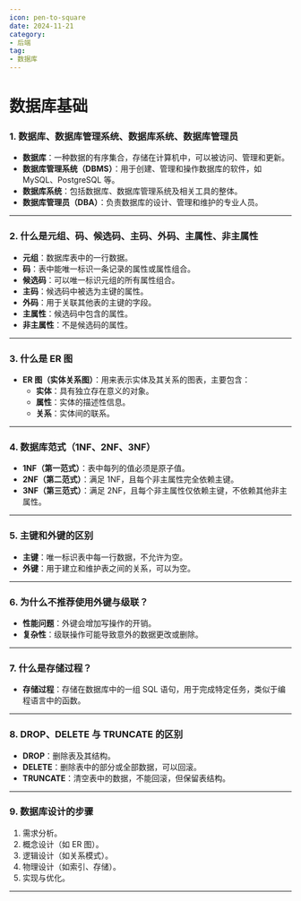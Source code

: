 ```yaml
---
icon: pen-to-square
date: 2024-11-21
category:
- 后端
tag:
- 数据库
---
```

# 数据库基础


### **1. 数据库、数据库管理系统、数据库系统、数据库管理员**

- **数据库**：一种数据的有序集合，存储在计算机中，可以被访问、管理和更新。
- **数据库管理系统（DBMS）**：用于创建、管理和操作数据库的软件，如 MySQL、PostgreSQL 等。
- **数据库系统**：包括数据库、数据库管理系统及相关工具的整体。
- **数据库管理员（DBA）**：负责数据库的设计、管理和维护的专业人员。

---

### **2. 什么是元组、码、候选码、主码、外码、主属性、非主属性**

- **元组**：数据库表中的一行数据。
- **码**：表中能唯一标识一条记录的属性或属性组合。
- **候选码**：可以唯一标识元组的所有属性组合。
- **主码**：候选码中被选为主键的属性。
- **外码**：用于关联其他表的主键的字段。
- **主属性**：候选码中包含的属性。
- **非主属性**：不是候选码的属性。

---

### **3. 什么是 ER 图**

- **ER 图（实体关系图）**：用来表示实体及其关系的图表，主要包含：
    - **实体**：具有独立存在意义的对象。
    - **属性**：实体的描述性信息。
    - **关系**：实体间的联系。

---

### **4. 数据库范式（1NF、2NF、3NF）**

- **1NF（第一范式）**：表中每列的值必须是原子值。
- **2NF（第二范式）**：满足 1NF，且每个非主属性完全依赖主键。
- **3NF（第三范式）**：满足 2NF，且每个非主属性仅依赖主键，不依赖其他非主属性。

---

### **5. 主键和外键的区别**

- **主键**：唯一标识表中每一行数据，不允许为空。
- **外键**：用于建立和维护表之间的关系，可以为空。

---

### **6. 为什么不推荐使用外键与级联？**

- **性能问题**：外键会增加写操作的开销。
- **复杂性**：级联操作可能导致意外的数据更改或删除。

---

### **7. 什么是存储过程？**

- **存储过程**：存储在数据库中的一组 SQL 语句，用于完成特定任务，类似于编程语言中的函数。

---

### **8. DROP、DELETE 与 TRUNCATE 的区别**

- **DROP**：删除表及其结构。
- **DELETE**：删除表中的部分或全部数据，可以回滚。
- **TRUNCATE**：清空表中的数据，不能回滚，但保留表结构。

---

### **9. 数据库设计的步骤**

1. 需求分析。
2. 概念设计（如 ER 图）。
3. 逻辑设计（如关系模式）。
4. 物理设计（如索引、存储）。
5. 实现与优化。

---

